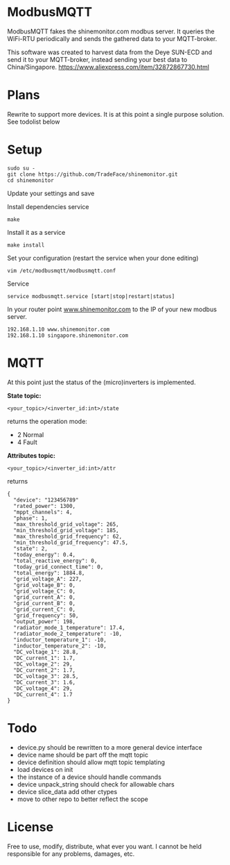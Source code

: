 ModbusMQTT
=====================

ModbusMQTT fakes the shinemonitor.com modbus server. It queries the WiFi-RTU periodically and sends the gathered data to your MQTT-broker.

This software was created to harvest data from the Deye SUN-ECD and send it to your MQTT-broker, instead sending your best data to China/Singapore. https://www.aliexpress.com/item/32872867730.html 

# Plans
Rewrite to support more devices. It is at this point a single purpose solution. See todolist below 

# Setup

```
sudo su -
git clone https://github.com/TradeFace/shinemonitor.git
cd shinemonitor
```
Update your settings and save

Install dependencies service
```
make
```
Install it as a service
```
make install
```
Set your configuration (restart the service when your done editing)
```
vim /etc/modbusmqtt/modbusmqtt.conf
```

Service
```
service modbusmqtt.service [start|stop|restart|status]
```


In your router point www.shinemonitor.com to the IP of your new modbus server.
```
192.168.1.10 www.shinemonitor.com
192.168.1.10 singapore.shinemonitor.com
```

# MQTT
At this point just the status of the (micro)inverters is implemented. 

__State topic:__
```
<your_topic>/<inverter_id:int>/state
```
returns the operation mode: 
- 2 Normal 
- 4 Fault

__Attributes topic:__
```
<your_topic>/<inverter_id:int>/attr
```
returns
```
{
  "device": "123456789"
  "rated_power": 1300,
  "mppt_channels": 4,
  "phase": 1,
  "max_threshold_grid_voltage": 265,
  "min_threshold_grid_voltage": 185,
  "max_threshold_grid_frequency": 62,
  "min_threshold_grid_frequency": 47.5,
  "state": 2,
  "today_energy": 0.4,
  "total_reactive_energy": 0,
  "today_grid_connect_time": 0,
  "total_energy": 1884.8,
  "grid_voltage_A": 227,
  "grid_voltage_B": 0,
  "grid_voltage_C": 0,
  "grid_current_A": 0,
  "grid_current_B": 0,
  "grid_current_C": 0,
  "grid_frequency": 50,
  "output_power": 198,
  "radiator_mode_1_temperature": 17.4,
  "radiator_mode_2_temperature": -10,
  "inductor_temperature_1": -10,
  "inductor_temperature_2": -10,
  "DC_voltage_1": 28.8,
  "DC_current_1": 1.7,
  "DC_voltage_2": 29,
  "DC_current_2": 1.7,
  "DC_voltage_3": 28.5,
  "DC_current_3": 1.6,
  "DC_voltage_4": 29,
  "DC_current_4": 1.7
}
```

# Todo
- device.py should be rewritten to a more general device interface
- device name should be part off the mqtt topic 
- device definition should allow mqtt topic templating
- load devices on init
- the instance of a device should handle commands
- device unpack_string should check for allowable chars
- device slice_data add other ctypes
- move to other repo to better reflect the scope

# License 
Free to use, modify, distribute, what ever you want. I cannot be held responsible for any problems, damages, etc. 


